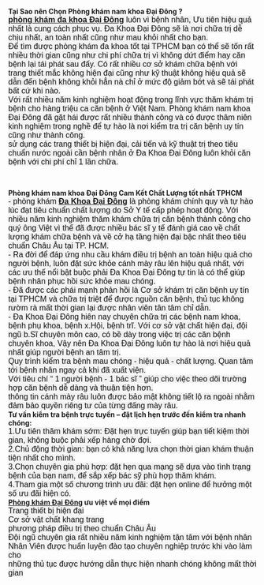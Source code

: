 <p><strong>Tại Sao nên Chọn Phòng khám nam khoa Đại Đông ?</strong><br />
<span style="background-color:rgb(242, 242, 242); color:rgb(17, 17, 17); font-family:arial,georgia,times new roman,times,serif; font-size:16px"><a href="http://phongkhamdaidong.vn/phong-kham-da-khoa-dai-dong-gioi-thieu.html"><strong>phòng khám đa khoa&nbsp;Đại Đông</strong></a> luôn vì bệnh nhân, Ưu tiên hiệu quả nhất là cung cách phục vụ. Đa Khoa Đại Đông sẽ là nơi chữa trị dễ chịu nhất, an toàn nhất cũng như mau khỏi nhất cho bạn.</span><br />
<span style="background-color:rgb(242, 242, 242); color:rgb(17, 17, 17); font-family:arial,georgia,times new roman,times,serif; font-size:16px">Để tìm được phòng khám đa khoa tốt tại TPHCM bạn có thể sẽ tốn rất nhiều thời gian cũng như chi phí chữa trị vì không dứt điểm hay căn bệnh lại tái phát sau đấy. Có rất nhiều cơ sở khám chữa bệnh với trang thiết mắc không hiện đại cũng như kỹ thuật không hiệu quả sẽ dẫn đến bệnh không khỏi hẳn nà chỉ ở mức độ giảm bớt và sẽ tái phát bất cứ khi nào.</span><br />
<span style="background-color:rgb(242, 242, 242); color:rgb(17, 17, 17); font-family:arial,georgia,times new roman,times,serif; font-size:16px">Với rất nhiều năm kinh nghiệm hoạt động trong lĩnh vực thăm khám trị bệnh cho hàng triệu ca căn bệnh ở Việt Nam. Phòng khám nam khoa Đại Đông đã gặt hái được rất nhiều thành công và có được thâm niên kinh nghiệm trong nghề để tự hào là nơi kiểm tra trị căn bệnh uy tín cũng như thành công.</span><br />
<span style="background-color:rgb(242, 242, 242); color:rgb(17, 17, 17); font-family:arial,georgia,times new roman,times,serif; font-size:16px">sử dụng các trang thiết bị hiện đại, cải tiến và kỹ thuật trị theo tiêu chuẩn nước ngoài cần bệnh nhân ở Đa Khoa Đại Đông luôn khỏi căn bệnh với chi phí chỉ 1 lần chữa.</span></p>

<div style="box-sizing: border-box; margin: 0px; padding: 0px; color: rgb(17, 17, 17); font-family: Arial, Georgia, ">​</div>

<p><strong>Phòng khám nam khoa Đại Đông Cam Kết Chất Lượng tốt nhất TPHCM</strong><br />
<span style="background-color:rgb(242, 242, 242); color:rgb(17, 17, 17); font-family:arial,georgia,times new roman,times,serif; font-size:16px">- phòng khám <a href="http://phongkhamdaidong.vn/phong-kham-da-khoa-dai-dong-gioi-thieu.html"><strong>Đa Khoa Đại Đông</strong></a> là phòng khám chính quy và tự hào lúc đạt tiêu chuẩn chất lượng do Sở Y tế cấp phép hoạt động. Với nhiều năm kinh nghiệm thăm khám chữa trị căn bệnh thành công cho quý ông Việt vì thế đã được nhiều bác sĩ y tế đánh giá cao về chất lượng khám chữa bệnh và về cở hạ tầng hiện đại bậc nhất theo tiêu chuẩn Châu Âu tại TP. HCM.</span><br />
<span style="background-color:rgb(242, 242, 242); color:rgb(17, 17, 17); font-family:arial,georgia,times new roman,times,serif; font-size:16px">- Ra đời để đáp ứng nhu cầu khám điều trị bệnh an toàn hiệu quả cho người bệnh, luôn đặt sức khỏe cánh mày râu lên hiệu quả nhất, với các ưu thế nổi bật buộc phải Đa Khoa Đại Đông tự tin là có thể giúp bệnh nhân phục hồi sức khỏe mau chóng.</span><br />
<span style="background-color:rgb(242, 242, 242); color:rgb(17, 17, 17); font-family:arial,georgia,times new roman,times,serif; font-size:16px">- Đã được các phái mạnh phản hồi là Cơ sở khám trị căn bệnh uy tín tại TPHCM và chữa trị triệt để được nguồn căn bệnh, thủ tục không rườm rà mất thời gian lại được nhân viên tân tâm chỉ dẫn.</span><br />
<span style="background-color:rgb(242, 242, 242); color:rgb(17, 17, 17); font-family:arial,georgia,times new roman,times,serif; font-size:16px">- Đa Khoa Đại Đông hiên nay chuyên chữa trị các bệnh nam khoa, bệnh phụ khoa, bệnh x.Hội, bệnh trĩ. Với cơ sở vật chất hiện đại, đội ngũ b.Sĩ chuyên môn cao, có bề dày trong việc trị các căn bệnh chuyên khoa, Vậy nên Đa Khoa Đại Đông luôn tự hào là nơi hiệu quả nhất giúp người bệnh an tâm trị.</span><br />
<span style="background-color:rgb(242, 242, 242); color:rgb(17, 17, 17); font-family:arial,georgia,times new roman,times,serif; font-size:16px">Quy trình kiểm tra bệnh mau chóng - hiệu quả - chất lượng. Quan tâm tới bệnh nhân ngay cả khi đã xuất viện.</span><br />
<span style="background-color:rgb(242, 242, 242); color:rgb(17, 17, 17); font-family:arial,georgia,times new roman,times,serif; font-size:16px">Với tiêu chí &ldquo; 1 người bệnh - 1 bác sĩ &rdquo; giúp cho việc theo dõi trường hợp căn bệnh dễ dàng và thuận tiện hơn.</span><br />
<span style="background-color:rgb(242, 242, 242); color:rgb(17, 17, 17); font-family:arial,georgia,times new roman,times,serif; font-size:16px">thông tin cánh mày râu luôn được bảo mật không tiết lộ ra ngoài nhằm đảm bảo quyền riêng tư của từng đấng mày râu.</span><br />
<strong>Tư vấn kiểm tra bệnh trực tuyến &ndash; đặt lịch hẹn trước đến kiểm tra nhanh chóng: </strong><br />
<span style="background-color:rgb(242, 242, 242); color:rgb(17, 17, 17); font-family:arial,georgia,times new roman,times,serif; font-size:16px">1.Ưu tiên thăm khám sớm: Đặt hẹn trực tuyến giúp bạn tiết kiệm thời gian, không buộc phải xếp hàng chờ đợi.</span><br />
<span style="background-color:rgb(242, 242, 242); color:rgb(17, 17, 17); font-family:arial,georgia,times new roman,times,serif; font-size:16px">2.Chủ động thời gian: bạn có khả năng lựa chọn thời gian khám thuận tiện nhất cho mình.</span><br />
<span style="background-color:rgb(242, 242, 242); color:rgb(17, 17, 17); font-family:arial,georgia,times new roman,times,serif; font-size:16px">3.Chọn chuyên gia phù hợp: đặt hẹn qua mạng sẽ dựa vào tình trạng bệnh của bạn nam, để sắp xếp bác sỹ phù hợp thăm khám.</span><br />
<span style="background-color:rgb(242, 242, 242); color:rgb(17, 17, 17); font-family:arial,georgia,times new roman,times,serif; font-size:16px">4.Tham gia một số chương trình ưu đãi: đặt hẹn online để hưởng một số ưu đãi hiện có.</span><br />
<strong><a href="http://phongkhamdaidong.vn/phong-kham-da-khoa-dai-dong-gioi-thieu.html">Phòng khám&nbsp;Đại Đông</a> ưu việt về mọi điểm</strong><br />
<span style="background-color:rgb(242, 242, 242); color:rgb(17, 17, 17); font-family:arial,georgia,times new roman,times,serif; font-size:16px">Trang thiết bị hiện đại</span><br />
<span style="background-color:rgb(242, 242, 242); color:rgb(17, 17, 17); font-family:arial,georgia,times new roman,times,serif; font-size:16px">Cơ sở vật chất khang trang</span><br />
<span style="background-color:rgb(242, 242, 242); color:rgb(17, 17, 17); font-family:arial,georgia,times new roman,times,serif; font-size:16px">phương pháp điều trị theo chuẩn Châu Âu</span><br />
<span style="background-color:rgb(242, 242, 242); color:rgb(17, 17, 17); font-family:arial,georgia,times new roman,times,serif; font-size:16px">Đội ngũ chuyên gia rất nhiều năm kinh nghiệm tận tâm với bệnh nhân</span><br />
<span style="background-color:rgb(242, 242, 242); color:rgb(17, 17, 17); font-family:arial,georgia,times new roman,times,serif; font-size:16px">Nhân Viên được huấn luyện đào tạo chuyên nghiệp trước khi vào làm cho</span><br />
<span style="background-color:rgb(242, 242, 242); color:rgb(17, 17, 17); font-family:arial,georgia,times new roman,times,serif; font-size:16px">những thủ tục được hướng dẫn thực hiện nhanh chóng không mất thời gian</span></p>
